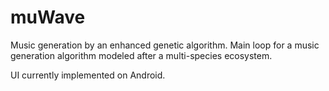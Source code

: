 # muWave
Music generation by an enhanced genetic algorithm.
Main loop for a music generation algorithm modeled after a multi-species ecosystem.

UI currently implemented on Android.
